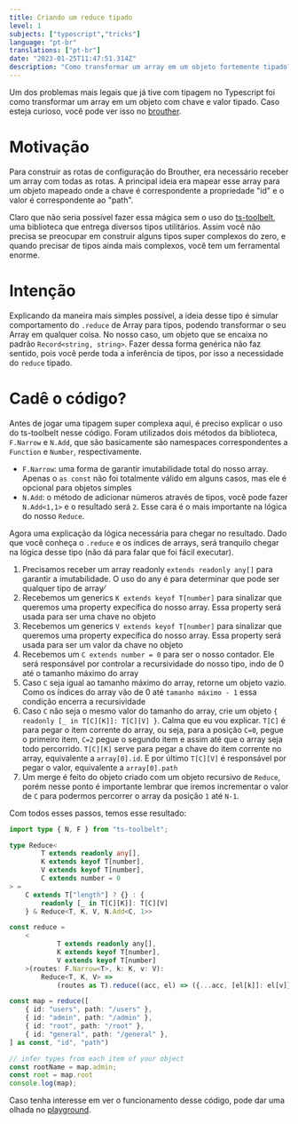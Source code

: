 ```yaml
---
title: Criando um reduce tipado
level: 1
subjects: ["typescript","tricks"]
language: "pt-br"
translations: ["pt-br"]
date: "2023-01-25T11:47:51.314Z"
description: "Como transformar um array em um objeto fortemente tipado?"
---
```


Um dos problemas mais legais que já tive com tipagem no Typescript foi como transformar um array em um objeto com chave
e valor tipado. Caso esteja curioso, você pode ver isso no [brouther](https://github.com/g4rcez/brouther).

# Motivação

Para construir as rotas de configuração do Brouther, era necessário receber um array com todas as rotas. A principal
ideia era mapear esse array para um objeto mapeado onde a chave é correspondente a propriedade "id" e o valor é
correspondente ao "path".

Claro que não seria possível fazer essa mágica sem o uso do [ts-toolbelt](https://github.com/millsp/ts-toolbelt), uma
biblioteca que entrega diversos tipos utilitários. Assim você não precisa se preocupar em construir alguns tipos super
complexos do zero, e quando precisar de tipos ainda mais complexos, você tem um ferramental enorme.

# Intenção

Explicando da maneira mais simples possível, a ideia desse tipo é simular comportamento do `.reduce` de Array para
tipos, podendo transformar o seu Array em qualquer coisa. No nosso caso, um objeto que se encaixa no
padrão `Record<string, string>`. Fazer dessa forma genérica não faz sentido, pois você perde toda a inferência de tipos,
por isso a necessidade do `reduce` tipado.

# Cadê o código?

Antes de jogar uma tipagem super complexa aqui, é preciso explicar o uso do ts-toolbelt nesse código. Foram utilizados
dois métodos da biblioteca, `F.Narrow` e `N.Add`, que são basicamente são namespaces correspondentes a `Function` e `Number`,
respectivamente.

- `F.Narrow`: uma forma de garantir imutabilidade total do nosso array. Apenas o `as const` não foi totalmente válido em
  alguns casos, mas ele é opcional para objetos simples
- `N.Add`: o método de adicionar números através de tipos, você pode fazer `N.Add<1,1>` e o resultado será `2`. Esse
  cara é o mais importante na lógica do nosso `Reduce`.

Agora uma explicação da lógica necessária para chegar no resultado. Dado que você conheça o `.reduce` e os índices de
arrays, será tranquilo chegar na lógica desse tipo (não dá para falar que foi fácil executar).

1. Precisamos receber um array readonly `extends readonly any[]` para garantir a imutabilidade. O uso do any é para
   determinar que pode ser qualquer tipo de array⁄
2. Recebemos um generics `K extends keyof T[number]` para sinalizar que queremos uma property expecífica do nosso array.
   Essa property será usada para ser uma chave no objeto
3. Recebemos um generics `V extends keyof T[number]` para sinalizar que queremos uma property expecífica do nosso array.
   Essa property será usada para ser um valor da chave no objeto
4. Recebemos um `C extends number = 0` para ser o nosso contador. Ele será responsável por controlar a recursividade do
   nosso tipo, indo de 0 até o tamanho máximo do array
5. Caso `C` seja igual ao tamanho máximo do array, retorne um objeto vazio. Como os índices do array vão de 0
   até `tamanho máximo - 1` essa condição encerra a recursividade
6. Caso `C` não seja o mesmo valor do tamanho do array, crie um objeto `{ readonly [_ in T[C][K]]: T[C][V] }`. Calma que
   eu vou explicar. `T[C]` é para pegar o item corrente do array, ou seja, para a posição `C=0`, pegue o primeiro
   item, `C=2` pegue o segundo item e assim até que o array seja todo percorrido. `T[C][K]` serve para pegar a chave do
   item corrente no array, equivalente a `array[0].id`. E por último `T[C][V]` é responsável por pegar o valor,
   equivalente a `array[0].path`
7. Um merge é feito do objeto criado com um objeto recursivo de `Reduce`, porém nesse ponto é importante lembrar que
   iremos incrementar o valor de `C` para podermos percorrer o array da posição `1` até `N-1`.

Com todos esses passos, temos esse resultado:

```typescript
import type { N, F } from "ts-toolbelt";

type Reduce<
        T extends readonly any[], 
        K extends keyof T[number], 
        V extends keyof T[number], 
        C extends number = 0
> =
    C extends T["length"] ? {} : {
        readonly [_ in T[C][K]]: T[C][V]
    } & Reduce<T, K, V, N.Add<C, 1>>

const reduce =
    <
            T extends readonly any[], 
            K extends keyof T[number], 
            V extends keyof T[number]
    >(routes: F.Narrow<T>, k: K, v: V):
        Reduce<T, K, V> => 
            (routes as T).reduce((acc, el) => ({...acc, [el[k]]: el[v]}), {}) as any

const map = reduce([
    { id: "users", path: "/users" },
    { id: "admin", path: "/admin" },
    { id: "root", path: "/root" },
    { id: "general", path: "/general" },
] as const, "id", "path")

// infer types from each item of your object
const rootName = map.admin;
const root = map.root
console.log(map);
```

Caso tenha interesse em ver o funcionamento desse código, pode dar uma olhada
no [playground](https://www.typescriptlang.org/play?ssl=17&ssc=1&pln=18&pc=1#code/JYWwDg9gTgLgBDAnmApnA3nAcgGjgMTgF84AzKCEOAIhgGcBaGCCAGwCMVWZqBuAKH5JUcAEooAJgFcAxigA8AFTgoAHjBQA7CXThQUAQwkRNrRHAObEAbQC6eANIr1WnXADWKRBFJxF1zSkQTih7OAA1Zw1tXU9vX39A4JRQvABhKNddJJC4AF44AAYAPnz+OAq4DLVot39qVi0AcxgAC2pbOAB+DBIALgxyyuH9IxMzOGsAfThgTT9rNNtrB1tbAf8l63DbIYqSADIxSVkFRUc8cLwsADoAQQkJeTS8AEZi4sEZEzp4fWk5GVhkpMjE9IZjKZzJYbGEnDUsh4vD4FjkUmFIgiwXEUYkgiFbMUABQUKQaOgDfA3LAGKAUADuSmKeHcAwceAAbgNwgBKPp7YbHAFnC4RUp5UokiBklC6Ay6RQ8m7-U5EokGGQyPBcHn5SWYG6GjVayZcazuNYDM0czpEHl4dB2ixyqxfH7wEAGMD5cHConWAWYYASAbUKR0FJ0ah4MAGNqhgD04cj1GIOEDsxDNCMIDm0bgsfjNATObzaYzwdDFAgPBjcdaierPHLwyDWeoTS0KQMrHzhYbxc7mm7vfLnXlcG+ml+eGowfz1H71B5gn4CYTs00pBSCGQsrIFCohhkrVmGioKO8UigcAg7AAVigZDB+FPfnoWDAaSA0AVPWAblLTQBDfP5Px9f9lU-V8fjYFAblYCAmiJf8eV4IA). 